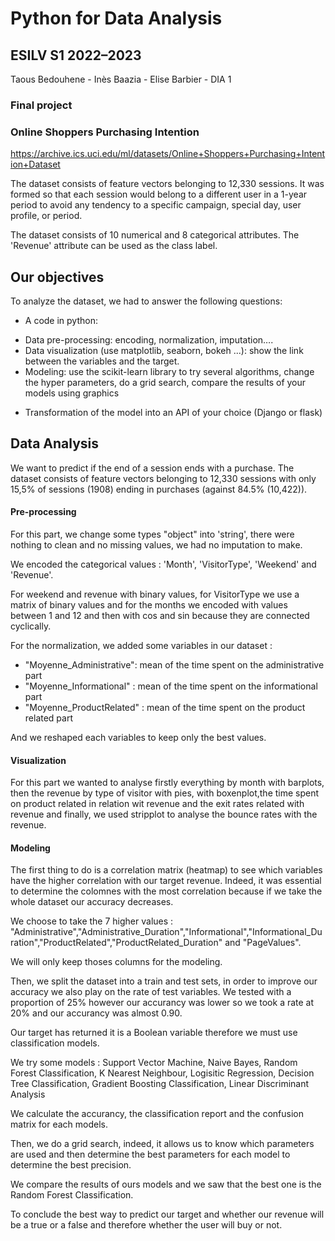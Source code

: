 # Python for Data Analysis
## ESILV S1 2022–2023

Taous Bedouhene - Inès Baazia - Elise Barbier - DIA 1
 
### Final project

### Online Shoppers Purchasing Intention
https://archive.ics.uci.edu/ml/datasets/Online+Shoppers+Purchasing+Intention+Dataset

The dataset consists of feature vectors belonging to 12,330 sessions.
It was formed so that each session
would belong to a different user in a 1-year period to avoid
any tendency to a specific campaign, special day, user
profile, or period.

The dataset consists of 10 numerical and 8 categorical attributes.
The 'Revenue' attribute can be used as the class label.

## Our objectives 
To analyze the dataset, we had to answer the following questions:
* A code in python:
 - Data pre-processing: encoding, normalization, imputation….
 - Data visualization (use matplotlib, seaborn, bokeh ...): show the link between
the variables and the target.
 - Modeling: use the scikit-learn library to try several algorithms, change the
hyper parameters, do a grid search, compare the results of your models using
graphics
* Transformation of the model into an API of your choice (Django or flask)

## Data Analysis 
We want to predict if the end of a session ends with a purchase. 
The dataset consists of feature vectors belonging to 12,330 sessions with only 15,5% of sessions (1908) ending in purchases (against 84.5% (10,422)).

#### Pre-processing 
For this part, we change some types "object" into 'string', there were nothing to clean and no missing values, we had no imputation to make.

We encoded the categorical values : 'Month', 'VisitorType', 'Weekend' and 'Revenue'.

For  weekend and revenue with binary values, for VisitorType we use a matrix of binary values and for the months we encoded with values between 1 and 12 and then with cos and sin because they are connected cyclically.

For the normalization, we added some variables in our dataset :
* "Moyenne_Administrative": mean of the time spent on the administrative part
* "Moyenne_Informational" : mean of the time spent on the informational part
* "Moyenne_ProductRelated" :  mean of the time spent on the product related part

And we reshaped each variables to keep only the best values.

#### Visualization 

For this part we wanted to analyse firstly everything by month with barplots, then the revenue by type of visitor with pies, with boxenplot,the time spent on product related in relation wit revenue and the exit rates related with revenue and finally, we used stripplot to analyse the bounce rates with the revenue. 

#### Modeling 

The first thing to do is a correlation matrix (heatmap) to see which variables have the higher correlation with our target revenue. Indeed, it was essential to determine the colomnes with the most correlation because if we take the whole dataset our accuracy decreases.

We choose to take the 7 higher values : "Administrative","Administrative_Duration","Informational","Informational_Duration","ProductRelated","ProductRelated_Duration" and "PageValues".

We will only keep thoses columns for the modeling. 

Then, we split the dataset into a train and test sets, in order to improve our accuracy we also play on the rate of test variables. We tested with a proportion of 25% however our accurancy was lower so we took a rate at 20% and our accurancy was almost 0.90.

Our target has returned it is a Boolean variable therefore we must use classification models.

We try some models : Support Vector Machine, Naive Bayes, Random Forest Classification, K Nearest Neighbour, Logisitic Regression, Decision Tree Classification, Gradient Boosting Classification, Linear Discriminant Analysis

We calculate the accurancy, the classification report and the confusion matrix for each models.

Then, we do a grid search, indeed, it allows us to know which parameters are used and then determine the best parameters for each model to determine the best precision.

We compare the results of ours models and we saw that the best one is the Random Forest Classification.

To conclude the best way to predict our target and whether our revenue will be a true or a false and therefore whether the user will buy or not.

